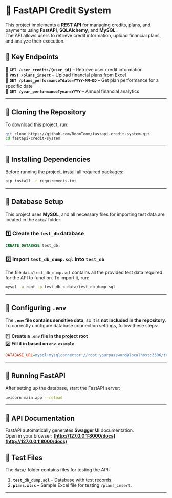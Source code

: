 # 📌 FastAPI Credit System

This project implements a **REST API** for managing credits, plans, and payments using **FastAPI**, **SQLAlchemy**, and **MySQL**.  
The API allows users to retrieve credit information, upload financial plans, and analyze their execution.

## **📌 Key Endpoints**
🔹 **`GET /user_credits/{user_id}`** – Retrieve user credit information  
🔹 **`POST /plans_insert`** – Upload financial plans from Excel  
🔹 **`GET /plans_performance?date=YYYY-MM-DD`** – Get plan performance for a specific date  
🔹 **`GET /year_performance?year=YYYY`** – Annual financial analytics  

---

## **📌 Cloning the Repository**
To download this project, run:
```bash
git clone https://github.com/RoomToom/fastapi-credit-system.git
cd fastapi-credit-system
```

---

## **📌 Installing Dependencies**
Before running the project, install all required packages:
```bash
pip install -r requirements.txt
```
---

## **📌 Database Setup**
This project uses **MySQL**, and all necessary files for importing test data are located in the `data/` folder.

### 1️⃣ **Create the `test_db` database**
```sql
CREATE DATABASE test_db;
```

### 2️⃣ **Import `test_db_dump.sql` into `test_db`**
The file `data/test_db_dump.sql` contains all the provided test data required for the API to function. To import it, run:
```bash
mysql -u root -p test_db < data/test_db_dump.sql
```

---

## **📌 Configuring `.env`**
The **`.env` file contains sensitive data**, so it is **not included in the repository**.  
To correctly configure database connection settings, follow these steps:

1️⃣ **Create a `.env` file in the project root**  
2️⃣ **Fill it in based on `env.example`**  
```ini
DATABASE_URL=mysql+mysqlconnector://root:yourpassword@localhost:3306/test_db
```

---

## **📌 Running FastAPI**
After setting up the database, start the FastAPI server:
```bash
uvicorn main:app --reload
```
---

## **📌 API Documentation**
FastAPI automatically generates **Swagger UI** documentation.  
Open in your browser: **[http://127.0.0.1:8000/docs](http://127.0.0.1:8000/docs)**

## **📌 Test Files**
The `data/` folder contains files for testing the API:
1. **`test_db_dump.sql`** – Database with test records.  
2. **`plans.xlsx`** – Sample Excel file for testing `/plans_insert`.  

---
